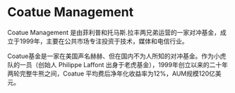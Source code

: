 # Coatue Management

Coatue Management 是由菲利普和托马斯.拉丰两兄弟运营的一家对冲基金，成立于1999年，主要在公共市场专注投资于技术，媒体和电信行业。

Coatue基金是一家在美国声名赫赫、但在国内不为人所知的对冲基金。作为小虎队的一员（创始人 Philippe Laffont 出身于老虎基金），1999年创立以来的二十年两轮完整牛熊之间，Coatue 平均费后净年化收益率为12%，AUM规模120亿美元。

